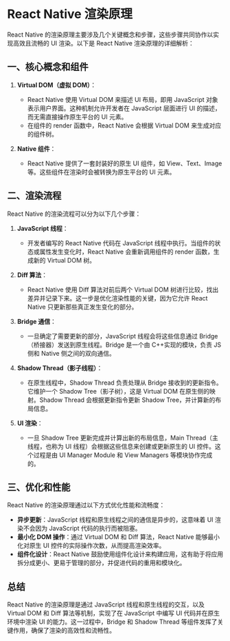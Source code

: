 # React Native 渲染原理

React Native 的渲染原理主要涉及几个关键概念和步骤，这些步骤共同协作以实现高效且流畅的 UI 渲染。以下是 React Native 渲染原理的详细解析：

## 一、核心概念和组件

1. **Virtual DOM（虚拟 DOM）**：

   - React Native 使用 Virtual DOM 来描述 UI 布局，即用 JavaScript 对象表示用户界面。这种机制允许开发者在 JavaScript 层面进行 UI 的描述，而无需直接操作原生平台的 UI 元素。
   - 在组件的 render 函数中，React Native 会根据 Virtual DOM 来生成对应的组件树。

2. **Native 组件**：
   - React Native 提供了一套封装好的原生 UI 组件，如 View、Text、Image 等。这些组件在渲染时会被转换为原生平台的 UI 元素。

## 二、渲染流程

React Native 的渲染流程可以分为以下几个步骤：

1. **JavaScript 线程**：

   - 开发者编写的 React Native 代码在 JavaScript 线程中执行。当组件的状态或属性发生变化时，React Native 会重新调用组件的 render 函数，生成新的 Virtual DOM 树。

2. **Diff 算法**：

   - React Native 使用 Diff 算法对前后两个 Virtual DOM 树进行比较，找出差异并记录下来。这一步是优化渲染性能的关键，因为它允许 React Native 只更新那些真正发生变化的部分。

3. **Bridge 通信**：

   - 一旦确定了需要更新的部分，JavaScript 线程会将这些信息通过 Bridge（桥接器）发送到原生线程。Bridge 是一个由 C++实现的模块，负责 JS 侧和 Native 侧之间的双向通信。

4. **Shadow Thread（影子线程）**：

   - 在原生线程中，Shadow Thread 负责处理从 Bridge 接收到的更新指令。它维护一个 Shadow Tree（影子树），这是 Virtual DOM 在原生侧的映射。Shadow Thread 会根据更新指令更新 Shadow Tree，并计算新的布局信息。

5. **UI 渲染**：
   - 一旦 Shadow Tree 更新完成并计算出新的布局信息，Main Thread（主线程，也称为 UI 线程）会根据这些信息来创建或更新原生的 UI 控件。这个过程是由 UI Manager Module 和 View Managers 等模块协作完成的。

## 三、优化和性能

React Native 的渲染原理通过以下方式优化性能和流畅度：

- **异步更新**：JavaScript 线程和原生线程之间的通信是异步的，这意味着 UI 渲染不会因为 JavaScript 代码的执行而被阻塞。
- **最小化 DOM 操作**：通过 Virtual DOM 和 Diff 算法，React Native 能够最小化对原生 UI 控件的实际操作次数，从而提高渲染效率。
- **组件化设计**：React Native 鼓励使用组件化设计来构建应用，这有助于将应用拆分成更小、更易于管理的部分，并促进代码的重用和模块化。

## 总结

React Native 的渲染原理是通过 JavaScript 线程和原生线程的交互，以及 Virtual DOM 和 Diff 算法等机制，实现了在 JavaScript 中编写 UI 代码并在原生环境中渲染 UI 的能力。这一过程中，Bridge 和 Shadow Thread 等组件发挥了关键作用，确保了渲染的高效性和流畅性。
